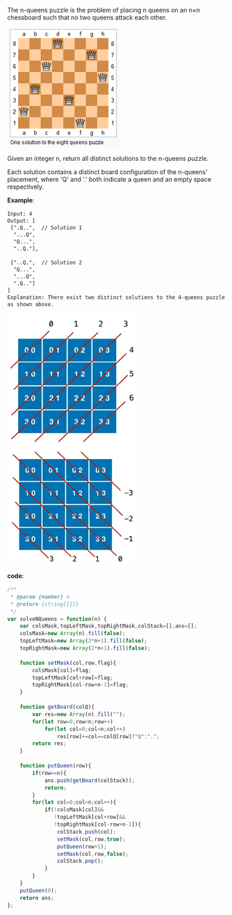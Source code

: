 ﻿The n-queens puzzle is the problem of placing n queens on an n×n chessboard such that no two queens attack each other.

![Alt Text](https://github.com/godghdai/leetcode/blob/master/Resource/img/NQueens/8-queens.png)

Given an integer n, return all distinct solutions to the n-queens puzzle.

Each solution contains a distinct board configuration of the n-queens' placement, where 'Q' and '.' both indicate a queen and an empty space respectively.

**Example**:
```
Input: 4
Output: [
 [".Q..",  // Solution 1
  "...Q",
  "Q...",
  "..Q."],

 ["..Q.",  // Solution 2
  "Q...",
  "...Q",
  ".Q.."]
]
Explanation: There exist two distinct solutions to the 4-queens puzzle as shown above.
```

![Alt Text](https://github.com/godghdai/leetcode/blob/master/Resource/img/NQueens/1.jpg)
![Alt Text](https://github.com/godghdai/leetcode/blob/master/Resource/img/NQueens/2.jpg)

**code**:
```js
/**
 * @param {number} n
 * @return {string[][]}
 */
var solveNQueens = function(n) {
    var colsMask,topLeftMask,topRightMask,colStack=[],ans=[];
    colsMask=new Array(n).fill(false);
    topLeftMask=new Array(2*n+1).fill(false);
    topRightMask=new Array(2*n+1).fill(false);
    
    function setMask(col,row,flag){
        colsMask[col]=flag;
        topLeftMask[col+row]=flag;
        topRightMask[col-row+n-1]=flag;  
    }
    
    function getBoard(colQ){
        var res=new Array(n).fill("");
        for(let row=0;row<n;row++)
            for(let col=0;col<n;col++)
                res[row]+=col==colQ[row]?"Q":".";    
        return res;
    }
    
    function putQueen(row){
        if(row==n){
            ans.push(getBoard(colStack));
            return;
        }
        for(let col=0;col<n;col++){
            if(!colsMask[col]&&
               !topLeftMask[col+row]&&
               !topRightMask[col-row+n-1]){
                colStack.push(col);
                setMask(col,row,true);
                putQueen(row+1);
                setMask(col,row,false);
                colStack.pop();
            }
        }
    }
    putQueen(0);
    return ans;
};

```